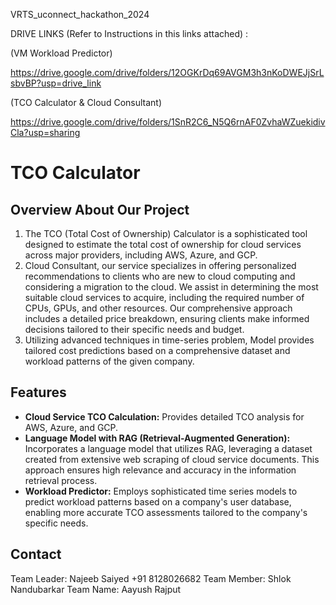 
VRTS_uconnect_hackathon_2024

DRIVE LINKS (Refer to Instructions in this links attached) :

(VM Workload Predictor) 

https://drive.google.com/drive/folders/12OGKrDq69AVGM3h3nKoDWEJjSrLsbvBP?usp=drive_link


(TCO Calculator & Cloud Consultant) 


https://drive.google.com/drive/folders/1SnR2C6_N5Q6rnAF0ZvhaWZuekidivCla?usp=sharing

# TCO Calculator

## Overview About Our Project
1. The TCO (Total Cost of Ownership) Calculator is a sophisticated tool designed to estimate the total cost of ownership for cloud services across major providers, including AWS, Azure, and GCP. 
2. Cloud Consultant, our service specializes in offering personalized recommendations to clients who are new to cloud computing and considering a migration to the cloud. We assist in determining the most suitable cloud services to acquire, including the required number of CPUs, GPUs, and other resources. Our comprehensive approach includes a detailed price breakdown, ensuring clients make informed decisions tailored to their specific needs and budget.
3. Utilizing advanced techniques in time-series problem, Model provides tailored cost predictions based on a comprehensive dataset and workload patterns of the given company.

## Features
- **Cloud Service TCO Calculation:** Provides detailed TCO analysis for AWS, Azure, and GCP.
- **Language Model with RAG (Retrieval-Augmented Generation):** Incorporates a language model that utilizes RAG, leveraging a dataset created from extensive web scraping of cloud service documents. This approach ensures high relevance and accuracy in the information retrieval process.
- **Workload Predictor:** Employs sophisticated time series models to predict workload patterns based on a company's user database, enabling more accurate TCO assessments tailored to the company's specific needs.

## Contact

Team Leader: Najeeb Saiyed
+91 8128026682
Team Member: Shlok Nandubarkar
Team Name: Aayush Rajput
